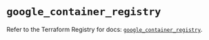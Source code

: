 # `google_container_registry`

Refer to the Terraform Registry for docs: [`google_container_registry`](https://registry.terraform.io/providers/hashicorp/google-beta/5.29.1/docs/resources/google_container_registry).
